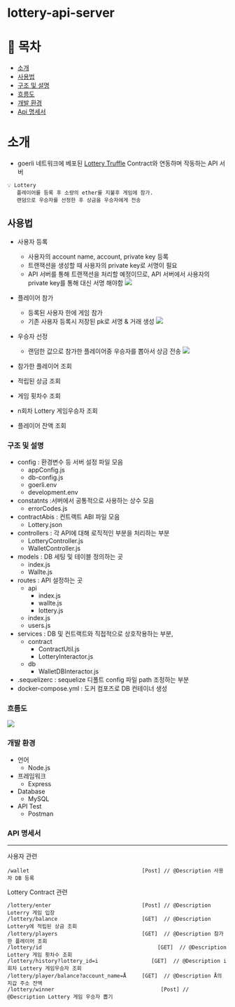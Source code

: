 # lottery-api-server

# 📖 목차 
 - [소개](#소개) 
 - [사용법](#사용법)
 - [구조 및 설명](#구조-및-설명)
 - [흐름도](#흐름도)
 - [개발 환경](#개발-환경)
 - [Api 명세서](#api-명세서)
        
# 소개 
 - goerli 네트워크에 베포된 [Lottery Truffle](https://github.com/keeepmin94/Lottery_truffle "Lottery Contract") Contract와 연동하며 작동하는 API 서버

```
💡 Lottery 
   플레이어를 등록 후 소량의 ether를 지불후 게임에 참가. 
   랜덤으로 우승자를 선정한 후 상금을 우승자에게 전송
```
## 사용법

- 사용자 등록
  - 사용자의 account name, account, private key 등록
  - 트랜잭션을 생성할 때 사용자의 private key로 서명이 필요
  - API 서버를 통해 트랜잭션을 처리할 예정이므로, API 서버에서 사용자의 private key를 통해 대신 서명 해야함
![](https://velog.velcdn.com/images/keepmin/post/3e6ccbda-50e5-4154-bf5d-154295711f74/image.png)

- 플레이어 참가
  - 등록된 사용자 한에 게임 참가
  - 기존 사용자 등록시 저장된 pk로 서명 & 거래 생성
![](https://velog.velcdn.com/images/keepmin/post/48311313-7aca-40d4-9129-6a0151a1f488/image.png)

- 우승자 선정
  - 랜덤한 값으로 참가한 플레이어중 우승자를 뽑아서 상금 전송
![](https://velog.velcdn.com/images/keepmin/post/463c3faf-ef97-4fc5-9eb4-8f2ac4b8544b/image.png)

- 참가한 플레이어 조회
- 적립된 상금 조회
- 게임 횟차수 조회
- n회차 Lottery 게임우승자 조회
- 플레이어 잔액 조회


### 구조 및 설명
- config : 환경변수 등 서버 설정 파일 모음
  - appConfig.js
  - db-config.js
  - goerli.env
  - development.env
- constatnts :서버에서 공통적으로 사용하는 상수 모음
  - errorCodes.js
- contractAbis : 컨트랙트 ABI 파일 모음
  - Lottery.json
- controllers : 각 API에 대해 로직적인 부분을 처리하는 부분
  - LotteryController.js
  - WalletController.js
- models : DB 세팅 및 테이블 정의하는 곳
  - index.js
  - Wallte.js
- routes : API 설정하는 곳
  - api
    - index.js
    - wallte.js
    - lottery.js
  - index.js
  - users.js
- services : DB 및 컨트랙트와 직접적으로 상호작용하는 부분,
  - contract
    - ContractUtil.js
    - LotteryInteractor.js
  - db
    - WalletDBInteractor.js
- .sequelizerc : sequelize 디폴트 config 파일 path 조정하는 부분
- docker-compose.yml : 도커 컴포즈로 DB 컨테이너 생성


### 흐름도
![](https://velog.velcdn.com/images/keepmin/post/95a844bb-ec71-4fb9-816b-57fcd693a61f/image.png)


### 개발 환경
- 언어
    - Node.js
- 프레임워크
    - Express
- Database
    - MySQL
- API Test
    - Postman

### API 명세서
---
사용자 관련
```
/wallet                                    [Post] // @Description 사용자 DB 등록

```

Lottery Contract 관련
```
/lottery/enter         	                   [Post] // @Description Loterry 게임 입장
/lottery/balance                           [GET]  // @Description Lottery에 적립된 상금 조회
/lottery/players                           [GET]  // @Description 참가한 플레이어 조회
/lottery/id  		                            [GET]  // @Description Lottery 게임 횟차수 조회
/lottery/history?lottery_id=i  		          [GET]  // @Description i회차 Lottery 게임우승자 조회
/lottery/player/balance?account_name=Å     [GET]  // @Description Å의 지갑 주소 잔액
/lottery/winner 		                         [Post] // @Description Lottery 게임 우승자 뽑기
``` 
